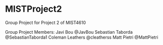 # MISTProject2
Group Project for Project 2 of MIST4610

Group Project Members: 
Javi Bou @JavBou
Sebastian Taborda @SebastianTaborda1
Coleman Leathers @cleatherss
Matt Pietri @MattPietri
